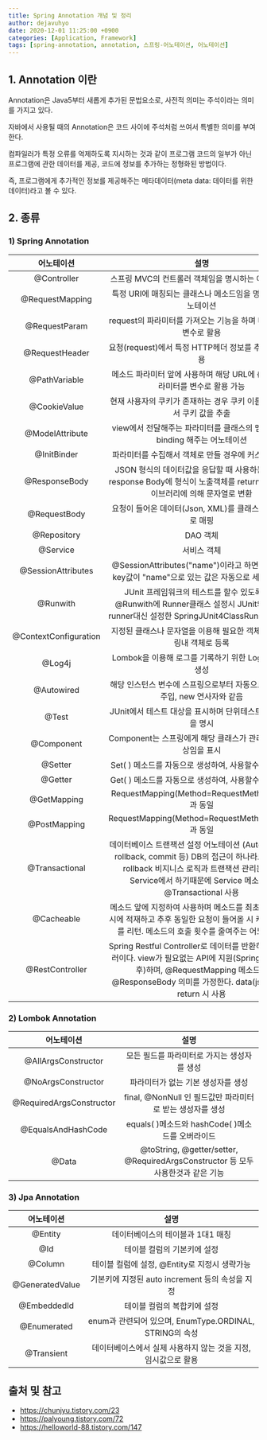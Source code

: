 ```yaml
---
title: Spring Annotation 개념 및 정리
author: dejavuhyo
date: 2020-12-01 11:25:00 +0900
categories: [Application, Framework]
tags: [spring-annotation, annotation, 스프링-어노테이션, 어노테이션]
---
```


## 1. Annotation 이란

Annotation은 Java5부터 새롭게 추가된 문법요소로, 사전적 의미는 주석이라는 의미를 가지고 있다.

자바에서 사용될 때의 Annotation은 코드 사이에 주석처럼 쓰여서 특별한 의미를 부여한다.

컴파일러가 특정 오류를 억제하도록 지시하는 것과 같이 프로그램 코드의 일부가 아닌 프로그램에 관한 데이터를 제공, 코드에 정보를 추가하는 정형화된 방법이다.

즉, 프로그램에게 추가적인 정보를 제공해주는 메타데이터(meta data: 데이터를 위한 데이터)라고 볼 수 있다.

## 2. 종류

### 1) Spring Annotation

| 어노테이션 | 설명 |
|:---:|:---:|
| @Controller | 스프링 MVC의 컨트롤러 객체임을 명시하는 어노테이션 |
| @RequestMapping | 특정 URI에 매칭되는 클래스나 메소드임을 명시하는 어노테이션 |
| @RequestParam | request의 파라미터를 가져오는 기능을 하며 메소드내에 변수로 활용 |
| @RequestHeader | 요청(request)에서 특정 HTTP헤더 정보를 추출할 때 사용 |
| @PathVariable | 메소드 파라미터 앞에 사용하며 해당 URL에 { } 특정 파라미터를 변수로 활용 가능 |
| @CookieValue | 현재 사용자의 쿠키가 존재하는 경우 쿠키 이름을 이용해서 쿠키 값을 추출 |
| @ModelAttribute | view에서 전달해주는 파라미터를 클래스의 멤버변수로 binding 해주는 어노테이션 |
| @InitBinder | 파라미터를 수집해서 객체로 만들 경우에 커스터마이징 |
| @ResponseBody | JSON 형식의 데이터값을 응답할 때 사용하는 것으로 response Body에 형식이 노출객체를 return시 json 라이브러리에 의해 문자열로 변환 |
| @RequestBody | 요청이 들어온 데이터(Json, XML)를 클래스나 model로 매핑 |
| @Repository | DAO 객체 |
| @Service | 서비스 객체 |
| @SessionAttributes | @SessionAttributes("name")이라고 하면 Model에 key값이 "name"으로 있는 값은 자동으로 세션에 저장 |
| @Runwith | JUnit 프레임워크의 테스트를 할수 있도록 설정 @Runwith에 Runner클래스 설정시 JUnit의 내장된 runner대신 설정한 SpringJUnit4ClassRunner를 실행 |
| @ContextConfiguration | 지정된 클래스나 문자열을 이용해 필요한 객체들을 스프링내 객체로 등록 |
| @Log4j | Lombok을 이용해 로그를 기록하기 위한 Logger 변수 생성 |
| @Autowired | 해당 인스턴스 변수에 스프링으로부터 자동으로 Bean을 주입, new 연사자와 같음 |
| @Test | JUnit에서 테스트 대상을 표시하며 단위테스트 메소드임을 명시 |
| @Component | Component는 스프링에게 해당 클래스가 관리해야할 대상임을 표시 |
| @Setter | Set( ) 메소드를 자동으로 생성하여, 사용할수 있게 해줌 |
| @Getter | Get( ) 메소드를 자동으로 생성하여, 사용할수 있게 해줌 | 
| @GetMapping | RequestMapping(Method=RequestMethod.GET)과 동일 |
| @PostMapping | RequestMapping(Method=RequestMethod.POST)과 동일 |
| @Transactional | 데이터베이스 트랜잭션 설정 어노테이션 (AutoCommit, rollback, commit 등)  DB의 접근이 하나라도 실패시 rollback 비지니스 로직과 트랜잭션 관리는 모두 Service에서 하기때문에 Service 메소드는 @Transactional 사용 |
| @Cacheable | 메소드 앞에 지정하여 사용하며 메소드를 최초 호출시 캐시에 적재하고 추후 동일한 요청이 들어올 시 캐시의 결과를 리턴. 메소드의 호출 횟수를 줄여주는 어노테이션 |
| @RestController | Spring Restful Controller로 데이터를 반환하는 컨트롤러이다. view가 필요없는 API에 지원(Spring 4.0.1 이후)하며, @RequestMapping 메소드가 @ResponseBody 의미를 가정한다. data(json, xml) return 시 사용 |

### 2) Lombok Annotation

| 어노테이션 | 설명 |
|:---:|:---:|
| @AllArgsConstructor | 모든 필드를 파라미터로 가지는 생성자를 생성 |
| @NoArgsConstructor | 파라미터가 없는 기본 생성자를 생성 |
| @RequiredArgsConstructor | final, @NonNull 인 필드값만 파라미터로 받는 생성자를 생성 |
| @EqualsAndHashCode | equals( )메소드와 hashCode( )메소드를 오버라이드 |
| @Data | @toString, @getter/setter, @RequiredArgsConstructor 등 모두 사용한것과 같은 기능 |

### 3) Jpa Annotation

| 어노테이션 | 설명 |
|:---:|:---:|
| @Entity | 데이터베이스의 테이블과 1대1 매칭 |
| @Id | 테이블 컬럼의 기본키에 설정 |
| @Column | 테이블 컬럼에 설정, @Entity로 지정시 생략가능 |
| @GeneratedValue | 기본키에 지정된 auto increment 등의 속성을 지정 |
| @EmbeddedId | 테이블 컬럼의 복합키에 설정 |
| @Enumerated | enum과 관련되어 있으며, EnumType.ORDINAL, STRING의 속성 |
| @Transient | 데이터베이스에서 실제 사용하지 않는 것을 지정, 임시값으로 활용 |

## 출처 및 참고
* <https://chunjyu.tistory.com/23>
* <https://palyoung.tistory.com/72>
* <https://helloworld-88.tistory.com/147>
